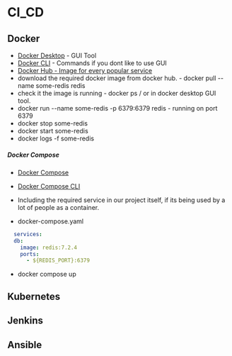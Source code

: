 # CI_CD

## Docker
- [Docker Desktop](https://docs.docker.com/desktop/) - GUI Tool
- [Docker CLI](https://docs.docker.com/reference/cli/docker/) - Commands if you dont like to use GUI
- [Docker Hub - Image for every popular service](https://hub.docker.com/)
- download the required docker image from docker hub. - docker pull --name some-redis redis
- check it the image is running - docker ps / or in docker desktop GUI tool.
- docker run --name some-redis -p 6379:6379 redis - running on port 6379
- docker stop some-redis
- docker start some-redis
- docker logs -f some-redis

##### Docker Compose
- [Docker Compose](https://docs.docker.com/reference/compose-file/)
- [Docker Compose CLI](https://docs.docker.com/reference/cli/docker/compose/)
- Including the required service in our project itself, if its being used by a lot of people as a container.

- docker-compose.yaml
```yaml
  services:
  db:
    image: redis:7.2.4
    ports:
      - ${REDIS_PORT}:6379
```
- docker compose up
## Kubernetes


## Jenkins


## Ansible
